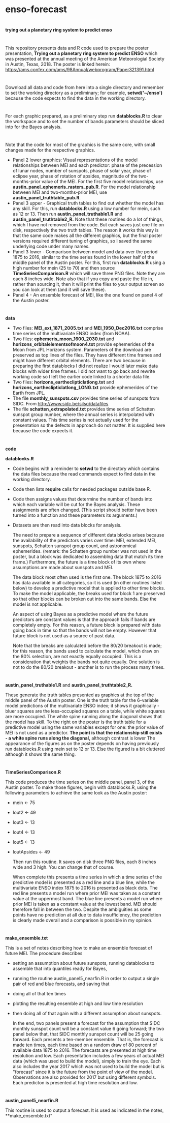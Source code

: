 # enso-forecast

#
**trying out a planetary ring system to predict enso**
# 
This repository presents data and R code used to prepare the poster presentation, **Trying out a planetary ring system to predict ENSO** which was presented at the annual meeting of the American Meteorologial Society in Austin, Texas, 2018.  The poster is linked herein:   https://ams.confex.com/ams/98Annual/webprogram/Paper321391.html
# 
Download all data and code from here into a single directory and remember to set the working directory as a preliminary; for example, **setwd('~/enso')**  because the code expects to find the data in the working directory.
# 
  For each graphic prepared, as a preliminary step run **datablocks.R** to clear the workspace and to set the number of bands parameters should be sliced into for the Bayes analysis.
# 
Note that the code for most of the graphics is the same core, with small changes made for the respective graphics.  
  
- Panel 2 lower graphics:  Visual representations of the model relationships between MEI and each predictor:  phase of the precession of lunar nodes, number of sunspots, phase of solar year, phase of eclipse year, phase of rotation of apsides, magnitude of the two-months-prior value of the MEI.  For the first five model relationships, use **austin_panel_ephemeris_rasters_pub.R**.  For the model relationship between MEI and two-months-prior MEI, use **austin_panel_truthtable_pub.R**.
- Panel 3 upper - Graphical truth tables to find out whether the model has any skill.  For this, run **datablocks.R** using a low number for mein, such as 12 or 13.  Then run **austin_panel_truthable1.R** and **austin_panel_truthtable2_R.**  Note that these routines do a lot of things, which I have not removed from the code.  But each saves just one file on disk, respectively the two truth tables.  The reason it works this way is that the same code makes all the different graphics, but the final poster versions required different tuning of graphics, so I saved the same underlying code under many names.
- Panel 3 lower - Comparison between model and data over the period 1875 to 2016, similar to the time series found in the lower half of the middle panel of the Austin poster.  For this, first run **datablocks.R** using a high number for mein (25 to 70) and then source **TimeSeriesComparison.R** which will save three PNG files.  Note they are each 8 inches wide.  Note also that if you copy and paste the file in, rather than sourcing it, then it will print the files to your output screen so you can look at them (and it will save these).
- Panel 4 - An ensemble forecast of MEI, like the one found on panel 4 of the Austin poster.


#
**data**

- Two files:  **MEI_ext_1871_2005.txt** and **MEI_1950_Dec2016.txt** comprise time series of the multivariate ENSO index (from NOAA).
- Two files:  **ephemeris_moon_1600_2030.txt** and **horizons_orbitalelementsofmoon4.txt** provide ephemerides of the Moon from JPL Horizons system.  Parameters of the download are preserved as top lines of the files.   They have different time frames and might have different orbital elements.  There are two because in preparing the first datablocks I did not realize I would later make data blocks with wider time frames.  I did not want to go back and rewrite working code so I left the earlier code linked to a shorter data file.
- Two files:  **horizons_eartheclipticlatlong.txt** and **horizons_eartheclipticlatlong_LONG.txt** provide ephemerides of the Earth from JPL.
- The file **monthly_sunspots.csv** provides time series of sunspots from SIDC.  From http://www.sidc.be/silso/datafiles
- The file **schatten_extrapolated.txt** provides time series of Schatten sunspot group number, where the annual series is interpolated with constant values.  This time series is not actually used for the presentation so the defects in approach do not matter.  It is supplied here because the code expects it.

#     
**code**

**datablocks.R**

- Code begins with a reminder to **setwd** to the directory which contains the data files because the read commands expect to find data in the working directory.
- Code then lists **require** calls for needed packages outside base R.  
- Code then assigns values that determine the number of bands into which each variable will be cut for the Bayes analysis.  These assignments are often changed.  (This script should better have been turned into a function and these parameters its arguments.)
- Datasets are then read into data blocks for analysis.  

  The need to prepare a sequence of different data blocks arises because the availability of the predictors varies over time:  MEI, extended MEI, sunspots,  Schatten sunspot group count, and astronomical ephemerides.  (remark:  the Schatten group number was not used in the poster, but a block was dedicated to assemblng data that match its time frame.)  Furthermore, the future is a time block of its own where assumptions are made about sunspots and MEI.

  The data block most often used is the first one.  The block 1875 to 2016 has data available in all categories, so it is used (in other routines listed below) to develop a predictive model that is applied to other time blocks.   To make the model applicable, the breaks used for block 1 are preserved so that other blocks can be broken out into the same bands.  Else the model is not applicable. 
  
  An aspect of using Bayes as a predictive model where the future predictors are constant values is that the approach fails if bands are completely empty.  For this reason, a future block is prepared with data going back in time so that the bands will not be empty.  However that future block is not used as a source of past data.
  
  Note that the breaks are calculated before the 80/20 breakout is made; for this reason, the bands used to calculate the model, which draw on the 80% selection, are not exactly equally occupied.  This is a consideration that weights the bands not quite equally.  One solution is not to do the 80/20 breakout - another is to run the process many times.  


#   
**austin_panel_truthable1.R** and **austin_panel_truthtable2_R.**

  These generate the truth tables presented as graphics at the top of the middle panel of the Austin poster.  One is the truth table for the 6-variable model predictions of the multivariate ENSO index; it shows it graphically - bluer squares are the less-occupied squares on a table, while white squares are more occupied. The white spine running along the diagonal shows that the model has skill.  To the right on the poster is the truth table for a predictive model using the same variables except for one:  the prior value of MEI is not used as a predictor.  **The point is that the relationship still exists - a white spine runs along the diagonal,** although contrast is lower  The appearance of the figures as on the poster depends on having previously run datablocks.R using mein set to 12 or 13.  Else the figured is a bit cluttered although it shows the same thing.

# 
**TimeSeriesComparison.R**

  This code produces the time series on the middle panel, panel 3, of the Austin poster.  To make those figures, begin with datablocks.R, using the following parameters to achieve the same look as the Austin poster:
  
- mein <- 75 
- lout2 <- 49 
- lout3 <- 13 
- lout4 <- 13 
- lout5 <- 13 
- loutApsides <- 49 

  Then run this routine.  It saves on disk three PNG files, each 8 inches wide and 3 high.  You can change that of course.
  
  When complete this presents a time series in which a time series of the predictive model is presented as a red line and a blue line, while the multivariate ENSO index 1875 to 2016 is presented as black dots. The red line presents a model run where prior MEI was taken as a constant value at the uppermost band.  The blue line presents a model run where prior MEI is taken as a constant value at the lowest band.  MEI should therefore fall in between the two.  Despite the ambiguities as some points have no prediction at all due to data insufficiency, the prediction is clearly made overall and a comparison is possible in my opinion. 


# 
**make_ensemble.txt**
  
  This is a set of notes describing how to make an ensemble forecast of future MEI.  The procedure describes 
  
- setting an assumption about future sunspots, running datablocks to assemble that into quantiles ready for Bayes, 
- running the routine austin_panel5_nearfin.R in order to output a single pair of red and blue forecasts, and saving that
- doing all of that ten times
- plotting the resulting ensemble at high and low time resolution
- then doing all of that again with a different assumption about sunspots.
  
  In the end, two panels present a forecast for the assumption that SIDC monthly sunspot count will be a constant value 6 going forward; the two panel below that, that SIDC monthly sunspot count will be 25 going forward.  Each presents a ten-member ensemble.  That is, the forecast is made ten times, each time based on a random draw of 80 percent of available data 1875 to 2016.  The forecasts are presented at high time resolution and low.  Each presentation includes a few years of actual MEI data (which was used to build the model), simply to train the eye. Each also includes the year 2017 which was not used to build the model but is "forecast" since it is the future from the point of view of the model.  Observations are also provided for 2017 but using different symbols.  Each predicton is presented at high time resolution and low.  

# 
**austin_panel5_nearfin.R**

  This routine is used to output a forecast.  It is used as indicated in the notes, **make_ensemble.txt"


